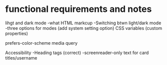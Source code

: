 # functional requirements and notes

lihgt and dark mode
-what HTML markcup
-Switching btwn light/dark mode
-three options for modes (add system setting option)
CSS variables (custom properties)

prefers-color-scheme media query

Accessibility
-Heading tags (correct)
-screenreader-only text for card titles/username